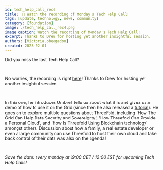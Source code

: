 ```yaml
---
id: tech_help_call_rec4
title:  🎥 Watch the recording of Monday's Tech Help Call! 
tags: [update, technology, news, community]
category: [foundation]
image: ./tech_help_call_rec4.png
image_caption: Watch the recording of Monday's Tech Help Call!
excerpt: Thanks to Drew for hosting yet another insightful session. 
authors: [Victoria.obeegadoo]
created: 2023-02-01
---
```


Did you miss the last Tech Help Call?

<br/>

No worries, the recording is right [here](https://forum.threefold.io/t/01-30-23-weekly-threefold-community-q-a-and-tech-call-recording/3751)! Thanks to Drew for hosting yet another insightful session. 

<br/>

In this one, he introduces Umbrel, tells us about what it is and gives us a demo of how to use it on the Grid (since then he also released a [tutorial](https://forum.threefold.io/t/how-to-deploying-umbrel-on-the-threefold-grid/3752)). He goes on to explore multiple questions about ThreeFold, including 'How The Grid Can Help Data Security and Sovereignty', 'How Threefold Can Provide a Personal Cloud', and 'How Is Threefold Using Blockchain technology' amongst others. Discussion about how a family, a real estate developer or even a large community can use Threefold to host their own cloud and take back control of their data was also on the agenda! 

<br/>

*Save the date: every monday at 19:00 CET / 12:00 EST for upcoming Tech Help Calls!*

